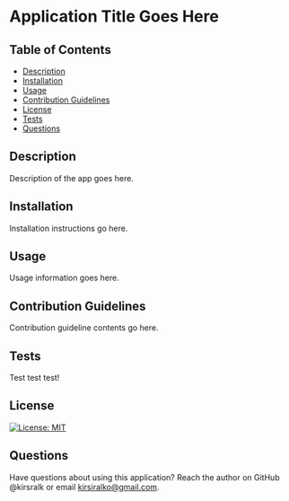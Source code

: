# Application Title Goes Here

## Table of Contents
* [Description](#description)
* [Installation](#installation)
* [Usage](#usage)
* [Contribution Guidelines](#contribution)
* [License](#license)
* [Tests](#tests)
* [Questions](#questions)

## Description

Description of the app goes here.

## Installation

Installation instructions go here.

## Usage

Usage information goes here.

## Contribution Guidelines

Contribution guideline contents go here.

## Tests

Test test test!

## License

[![License: MIT](https://img.shields.io/badge/License-MIT-yellow.svg)](https://opensource.org/licenses/MIT)

## Questions

Have questions about using this application? Reach the author on GitHub @kirsralk or email kirsiralko@gmail.com.

